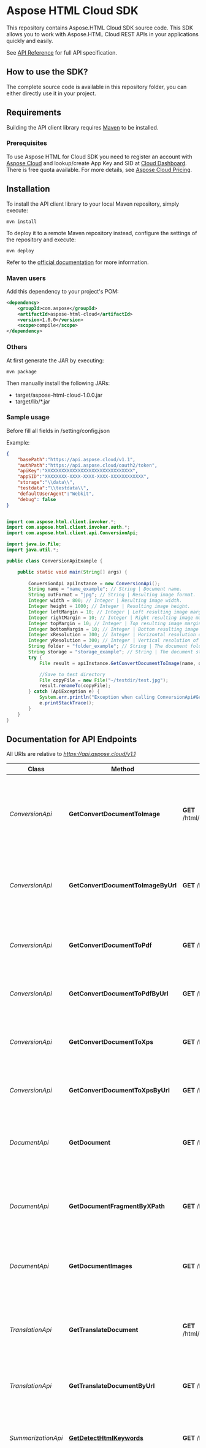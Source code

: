 # Aspose HTML Cloud SDK 

This repository contains Aspose.HTML Cloud SDK source code. This SDK allows you to work with Aspose.HTML Cloud REST APIs in your applications quickly and easily.

See [API Reference](https://apireference.aspose.cloud/html/) for full API specification.

## How to use the SDK?
The complete source code is available in this repository folder, you can either directly use it in your project.


## Requirements

Building the API client library requires [Maven](https://maven.apache.org/) to be installed.

### Prerequisites

To use Aspose HTML for Cloud SDK you need to register an account with [Aspose Cloud](https://www.aspose.cloud/) and lookup/create App Key and SID at [Cloud Dashboard](https://dashboard.aspose.cloud/#/apps). There is free quota available. For more details, see [Aspose Cloud Pricing](https://purchase.aspose.cloud/pricing).


## Installation

To install the API client library to your local Maven repository, simply execute:

```shell
mvn install
```

To deploy it to a remote Maven repository instead, configure the settings of the repository and execute:

```shell
mvn deploy
```

Refer to the [official documentation](https://maven.apache.org/plugins/maven-deploy-plugin/usage.html) for more information.

### Maven users

Add this dependency to your project's POM:

```xml
<dependency>
    <groupId>com.aspose</groupId>
    <artifactId>aspose-html-cloud</artifactId>
    <version>1.0.0</version>
    <scope>compile</scope>
</dependency>
```

### Others

At first generate the JAR by executing:

    mvn package

Then manually install the following JARs:

* target/aspose-html-cloud-1.0.0.jar
* target/lib/*.jar

### Sample usage

Before fill all fields in /setting/config.json   

Example:   
```json
{
    "basePath":"https://api.aspose.cloud/v1.1",
    "authPath":"https://api.aspose.cloud/oauth2/token",
    "apiKey":"XXXXXXXXXXXXXXXXXXXXXXXXXXXXXXXX",
    "appSID":"XXXXXXXX-XXXX-XXXX-XXXX-XXXXXXXXXXXX",
    "storage":"\\data\\",
    "testdata":"\\testdata\\",
    "defaultUserAgent":"Webkit",
    "debug": false
}
```

```java

import com.aspose.html.client.invoker.*;
import com.aspose.html.client.invoker.auth.*;
import com.aspose.html.client.api.ConversionApi;

import java.io.File;
import java.util.*;

public class ConversionApiExample {

    public static void main(String[] args) {
        
        ConversionApi apiInstance = new ConversionApi();
        String name = "name_example"; // String | Document name.
        String outFormat = "jpg"; // String | Resulting image format.
        Integer width = 800; // Integer | Resulting image width. 
        Integer height = 1000; // Integer | Resulting image height. 
        Integer leftMargin = 10; // Integer | Left resulting image margin.
        Integer rightMargin = 10; // Integer | Right resulting image margin.
        Integer topMargin = 10; // Integer | Top resulting image margin.
        Integer bottomMargin = 10; // Integer | Bottom resulting image margin.
        Integer xResolution = 300; // Integer | Horizontal resolution of resulting image.
        Integer yResolution = 300; // Integer | Vertical resolution of resulting image.
        String folder = "folder_example"; // String | The document folder.
        String storage = "storage_example"; // String | The document storage.
        try {
            File result = apiInstance.GetConvertDocumentToImage(name, outFormat, width, height, leftMargin, rightMargin, topMargin, bottomMargin, xResolution, yResolution, folder, storage);

    		//Save to test directory
    		File copyFile = new File("~/testdir/test.jpg");
    		result.renameTo(copyFile);
        } catch (ApiException e) {
            System.err.println("Exception when calling ConversionApi#GetConvertDocumentToImage");
            e.printStackTrace();
        }
    }
}

```

## Documentation for API Endpoints

All URIs are relative to *https://api.aspose.cloud/v1.1*

Class | Method | HTTP request | Description
------------ | ------------- | ------------- | -------------
*ConversionApi* | **GetConvertDocumentToImage** | **GET** /html/{name}/convert/image/{outFormat} | Convert the HTML document from the storage by its name to the specified image format.
*ConversionApi* | **GetConvertDocumentToImageByUrl** | **GET** /html/convert/image/{outFormat} | Convert the HTML page from the web by its URL to the specified image format.
*ConversionApi* | **GetConvertDocumentToPdf** | **GET** /html/{name}/convert/pdf | Convert the HTML document from the storage by its name to PDF.
*ConversionApi* | **GetConvertDocumentToPdfByUrl** | **GET** /html/convert/pdf | Convert the HTML page from the web by its URL to PDF.
*ConversionApi* | **GetConvertDocumentToXps** | **GET** /html/{name}/convert/xps | Convert the HTML document from the storage by its name to XPS.
*ConversionApi* | **GetConvertDocumentToXpsByUrl** | **GET** /html/convert/xps | Convert the HTML page from the web by its URL to XPS.
*DocumentApi* | **GetDocument** | **GET** /html/{name} | Return the HTML document by the name from default or specified storage.
*DocumentApi* | **GetDocumentFragmentByXPath** | **GET** /html/{name}/fragments/{outFormat} | Return list of HTML fragments matching the specified XPath query. 
*DocumentApi* | **GetDocumentImages** | **GET** /html/{name}/images/all | Return all HTML document images packaged as a ZIP archive.
*TranslationApi* | **GetTranslateDocument** | **GET** /html/{name}/translate/{srcLang}/{resLang} | Translate the HTML document specified by the name from default or specified storage.
*TranslationApi* | **GetTranslateDocumentByUrl** | **GET** /html/translate/{srcLang}/{resLang} | Translate the HTML document specified by its URL.
*SummarizationApi* | [**GetDetectHtmlKeywords**](docs/SummarizationApi.md#GetDetectHtmlKeywords) | **GET** /html/{name}/summ/keywords | Get the HTML document keywords using the keyword detection service.
*SummarizationApi* | [**GetDetectHtmlKeywordsByUrl**](docs/SummarizationApi.md#GetDetectHtmlKeywordsByUrl) | **GET** /html/summ/keywords | Get the keywords from HTML document from Web specified by its URL using the keyword detection service


## Recommendation

It's recommended to create an instance of `ApiClient` per thread in a multithreaded environment to avoid any potential issues.

### Examples

[Tests](./src/test/java/com/aspose/html/client/api) contain various examples of using the Aspose.HTML SDK.

[Docs](./doc/) Full javadoc for Aspose.HTML Api SDK



